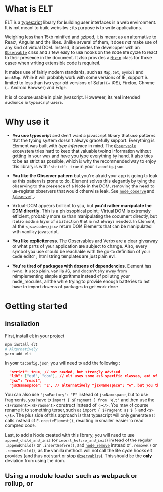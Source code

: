 # What is ELT

ELT is a [typescript](https://typescriptlang.org) library for building user interfaces in a web environment. It is not meant to build websites ; its purpose is to write applications.

Weighing less than 15kb minified and gziped, it is meant as an alternative to React, Angular and the likes. Unlike several of them, it does *not* make use of any kind of virtual DOM. Instead, it provides the developper with an [`Observable`](#Observable) class and a few easy to use hooks on the node life cycle to react to their presence in the document. It also provides a [`Mixin`](#Mixin) class for those cases when writing extensible code is required.

It makes use of fairly modern standards, such as `Map`, `Set`, `Symbol` and `WeakMap`. While it will probably work with some versions of IE, support is limited to less than two year old versions of Safari (+ iOS), Firefox, Chrome (+ Android Browser) and Edge.

It is of course usable in plain javascript. Howeveer, its real intended audience is typescript users.

# Why use it

  * **You use typescript** and don't want a javascript library that use patterns that the typing system doesn't always gracefully support. Everything is Element was built with *type inference* in mind. The [`Observable`](#Observable) ecosystem tries hard to keep that valuable typing information without getting in your way and have you type everything by hand. It also tries to be as strict as possible, which is why the recommended way to enjoy this library is with `"strict": true` in your `tsconfig.json`.

  * **You like the Observer pattern** but you're afraid your app is going to leak as this pattern is prone to do. Element solves this elegantly by tying the observing to the presence of a Node in the DOM, removing the need to un-register observers that would otherwise leak. See [`node_observe`](#node_observe) and [`$observe()`](#$observe).

  * Virtual-DOM appears brilliant to you, but **you'd rather manipulate the DOM directly**. This is a philosophical point ; Virtual DOM is extremely efficient, probably more so than manipulating the document directly, but it also adds a layer of abstraction that is not always needed. In Element, all the `<jsx>code</jsx>` return DOM Elements that can be manipulated with vanillay javascript.

  * **You like expliciteness**. The Observables and Verbs are a clear giveaway of what parts of your application are subject to change. Also, every symbol you use should be reachable with the go-to definition of your code editor ; html string templates are just plain evil.

  * **You're tired of packages with dozens of dependencies**. Element has none. It uses plain, vanilla JS, and doesn't shy away from reimplementing simple algorithms instead of polluting your node_modules, all the while trying to provide enough batteries to not have to import dozens of packages to get work done.

# Getting started

## Installation

First, install elt in your project

```bash
npm install elt
# Alternatively
yarn add elt
```

In your `tsconfig.json`, you will need to add the following :

```json
  "strict": true, // not needed, but strongly advised
  "lib": ["es6", "dom"], // elt uses some es6 specific classes, and of course a lot of the DOM api
  "jsx": "react",
  "jsxNamespace": "E", // alternatively "jsxNamespace": "e", but you then have to import { e } from 'elt' in all your .tsx files.
```

You can also use `"jsxFactory": "E"` instead of `jsxNamespace`, but to use fragments, you have to `import { $Fragment } from 'elt'` and then use the `<$Fragment></$Fragment>` construct instead of `<></>`. You may of course rename it to something terser, such as `import { $Fragment as $ }` and `<$></$>`. The plus side of this approach is that typescript will only generate `E()` calls instead of `E.createElement()`, resulting in smaller, easier to read compiled code.

Last, to add a Node created with this library, you will need to use [`append_child_and_init`](#append_child_and_init) (or [`insert_before_and_init`](#insert_before_and_init)) instead of the regular `.appendChild()` or `.insertBefore()`, and [`node_remove`](#node_remove) instead of `.remove()` or `.removeChild()`, as the vanilla methods will not call the life cycle hooks elt provides (and thus not start or stop [`Observable`](#Observable)s). This should be the **only** deviation from using the dom.

## Using a module loader such as webpack or rollup, or <script type="module">

```tsx
import { o, $bind, append_child_and_init } from 'elt'

const o_says = o('hello world')

append_child_and_init(document.body, <div>
  <p><input>{$bind(o_says)}</input></p>
  <p>Element says {o_says} !</p>
</div>)
```

## Using it as a umd module

ELT supports being used as an umd module in a regular `<script>` import, in which case its global name is elt.

```tsx
const { o, $bind, append_child_and_init } = elt

// ... !
```

# ELT In a Nutshell ; the core concepts

All UI libraries basically do the same thing : display data and provide a way to modify it.

In Element, this is achieved by using the [`Observable`](#o.Observable) class, which is essentially a wrapper around an immutable object that informs [`Observer`](#o.Observer)s whenever the object changes.

All the library is built on this basis. Of course, Observables can do *much* more than just observing an object.

## Creating nodes

Use TSX (the typescript version of JSX) to build your interfaces. The result of a TSX expression is alwas a DOM `Node`.

```jsx
// You can write that.
append_child_and_init(document.body, <div class='some-class'>Hello</div>)
```

### Creating nodes without tsx

Typescript's TSX is awesome. Unfortunately, as of today (version 3.8), its system still considers a TSX element as the type defined as the `JSX.Element` type, which is why as far as the type system is concerned, `var div = <div/>` will always have the type `Node`.

```tsx
// This is correct, as ELT will create an HTMLDivElement, but unfortunately, typescript won't allow it.
var div: HTMLDivElement = <div/>
// This works
var div = <div/> as HTMLDivElement
// But so does this, which is incorrect
var div = <input/> as HTMLDivElement // this should be HTMLInputElement.
```

It is possible to use `E()` (or `e()`) directly ; they use the correct types.

```tsx
var div = e('div') // div is infered as HTMLDivElement, hurray !
```

ELT provides a few helper functions to work without tsx without too much pain ;

```tsx
var o_contents = o(')
var root = E.$DIV(
  E.$SPAN('span contents !'),
  E.$INPUT($bind(o_contents)),
  o_contents
)
```

## Adding children

Nodes can of course have children. ELT defines a [`Renderable`](#e.JSX.Renderable) type which defines which types can safely rendered as a child to a node.

You may thus add variables of type :
 * `string`, which will be rendered as is
 * `number`, which will be converted using `.toString()`
 * `null` and `undefined`, which render nothing
 * `Node`, which will be added as-is
 * An array of all of them. Arrays may be nested ; ELT will traverse through them and flatten them when rendering.
 * Finally, an [`Observable`](#Observable) of all the previously mentionned types, which will then update the DOM whenever its value change.

This means that for any Observable that should be rendered into the dom, it first has to be converted to one of these types to appear.

```tsx
// A small exemple which works
var o_txt = o('some text')
var o_date = o(new Date())
var date_format = new Intl.DateTimeFormat('fr')

append_child_and_init(document.body, <div>
  <span>{o_txt}</span>
  {1234}
  {['hello', 'world', ['hows', 'it', 'going?']]}
  {null}

  {/* here, o_date is transformed (tf) to another observable that holds a string, which can then be rendered. */}
  <div>{o_date.tf(d => date_format.format(d))}</div>
</div>)
```

## Dynamicity through Observables and Verbs

Verbs are simply functions whose name is a verb (hence the name), that usually start prefixed with `$`, to add a visual emphasis on their presence.
The fact they're verbs is to mean they represent dynamicity, things that change.

They usually work in concert with Observables to control the presence of nodes in the document.

For instance, [`$If`](#$If) will render its then arm only if the given observable is truthy, and the else otherwise.

```tsx
const o_some_obj = o({prop: 'value!'} as {prop: string} | null)

append_child_and_init(document.body, <div>
  <h1>An $If example</h1>
  {$If(o_some_obj,
    // Here, o_truthy is of type Observable<{prop: string}>, without the null
    // We can thus safely take its property, which is a Renderable (string), through the .p() method.
    o_truthy => <div>We have a {o_truthy.p('prop')}</div>,
    () => <div>We had null</div>
  )}
</div>)
```

[`$Repeat`](#$Repeat) repeats the contents of an array, with an optional separator.

```tsx
const o_arr = o([{a: 'p'}, {a: 'q'}, {a: 'r'}])

append_child_and_init(document.body, <div>
  <h1>A $Repeat example</h1>
  {$Repeat(o_arr,
    // o_item is Observable<{a: string}>
    (o_item, idx) => <div>{idx}: {o_item.p('a')}</div>
  )}
</div>)

```

## Node Decorators

Decorators are a handy way of playing with a node without having to assign it to a variable first.

As the [`Renderable`](#e.JSX.Renderable) type controls what types can safely be appended to a node, the [`Insertable`](#e.JSX.Insertable) type controls what can be put as a child, without necessarily mean that it will have a visual representation.

Decorators are part of `Insertable`, and are simply functions that take the current node as an argument.

```tsx
<input>
  {inp => {
    // here, inp is of type HTMLInputElement
    inp.value = 'some value'
  }}
</input>
```

> **Note**: The above warning about <jsx></jsx> returning Node and having to be cast to their correct type does not affect the functionnality of decorators.
> Declaring a function in a child will work with the type inferer ;

Decorators may return any [`Insertable`](#Insertable), even if it is another decorator.

See the existing decorators to see what they can do.

## Observables

Observables are the mechanism through which we achieve MVVM. They are not RxJS's Observable (see `src/observable.ts`).

Basically, an `Observable` holds a value. You can retrieve it with `.get()` or modify it with `.set()`.

```jsx
const o_bool = o(true)
o_bool.get() // true
o_bool.set(false)
o_bool.get() // false
```

They can be transformed, and these transformations can be bidirectional.

```jsx
const o_obj = o({a: 1, b: 'hello'})
const o_a = o_obj.p('a') // o_a is a new Observable that watches the 'a' property. Its type is o.Observable<number>
o_a.set(3)
o_obj.p('b').set('!!!')
o_obj.get() // is now {a: 3, b: '!!!'}

const o_tf = o_a.tf({get: val => val * 2, set: nval => nval / 2})
o_tf.get() // 6
o_tf.set(8) // o_a is now 4, and o_obj is {a: 4, b: '!!!'}

// A transform can also be unidirectionnal
const o_tf2 = o_a.tf(val => val * 3)
o_tf2.get() // 9
// But then, the resulting observable is read only !
o_tf2.set(3) // Compile error ! Runtime error too !
```

The value in an observable is **immutable**. Whenever a modifying method is called, the object inside it is cloned.

```jsx
const prev = o_obj.get()
o_obj.p('b').set('something else')

prev !== o_obj.get() // true
```

They can do a **lot** more than these very simple transformations. Check the Observable documentation.

## Classes and Styles

You do not need to forward the `class`, `style` or `id` attribute. Generally speaking, the process of forwarding props generically to subcomponents with `<Comp ...{props}>` is not needed.

```jsx
function Elt() {
  return <div class='hello'/>
}

<Elt class='world'/>
// -> <div class='hello word'/>
```

`class` and `style` can receive `Observable` as well as regular values. `class` can also be an array with `RO<string>` or with an object of class definitions.

```jsx
const o_class = o('class2')
const o_bool = o(true)
<Elt class={['class1', o_class, {class3: o_bool}]}/>
// -> <div class='class1 class2 class3'/>

// ... some later code runs the following :
o_bool.set(false)
// -> <div class='class1 class2'/>
o_class.set('another-class')
// -> <div class='class1 another-class'>
```

The `style` attribute does not accept text. Since it is considered good practice to not use this attribute, only its object form is supported for those cases where you can't do without.

```jsx
<Elt style={ {width: o_width} }>
```

## Function Components

## Mixins

A [`Mixin`](#Mixin) is an object that is tied to a node. As for decorators, they are part of the [`Insertable`](#Insertable) type, which means that the way to add them to a `Node` is simply to put them somewhere in their children.

They serve as the basis for the `Component` class below, and have a few convenient methods, such as `.observe()`, `init()`, `inserted()`, `deinit()` and `removed()`.

Aside from the `Component` class, their utility resides in the fact they allow a developper to write extensible code in a pure object-oriented fashion and to encapsulate code neatly when the component has a complex and lengthy implementation.

```jsx
// This mixin can be added on just any node.
class MyMixin extends Mixin {
  inserted(node: Node,) {
    console.log(`I was inserted on`, parent)
  }

  removed(node: Node, parent: Node) {
    console.log(`I was removed from the document`)
    console.log(`My parent was`, parent)
  }
}

document.body.appendChild(<div>{new MyMixin()}</div>)
```

## Component class
